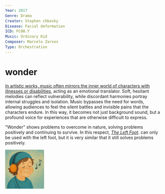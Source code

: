 ```yaml
---
Year: 2017
Genre: Drama
Creator: Stephen chbosky
Disease: Facial deformation
ICD: FC00.Y
Music: Ordinary Kid
Composer: Marcelo Zarvos
Type: Orchestration
---
```


# wonder

[In artistic works, music often mirrors the inner world of characters with illnesses or disabilities](https://youtu.be/9NtqTiiE0p8?si=DXc_BfZKjQl3Ix2Y), acting as an emotional translator. Soft, hesitant melodies can reflect vulnerability, while discordant harmonies portray internal struggles and isolation. Music bypasses the need for words, allowing audiences to feel the silent battles and invisible pains that the characters endure. In this way, it becomes not just background sound, but a profound voice for experiences that are otherwise difficult to express.

"Wonder" shows problems to overcome in nature, solving problems positively and continuing to survive. In this respect, [*The Left Foot*](jiang_jingrong.md). can only be used with the left foot, but it is very similar that it still solves problems positively.

<img src="./paek_seungju_img.png" alt="image facial deformation" style="width:25%;" />
